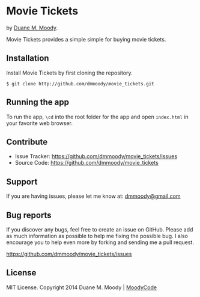 Movie Tickets
=============

by <a href="http://duanemoody.io" target="_blank">Duane M. Moody</a>.

Movie Tickets provides a simple simple for buying movie tickets.

Installation
------------

Install Movie Tickets by first cloning the repository.  
```
$ git clone http://github.com/dmmoody/movie_tickets.git
```

Running the app
---------------

To run the app, ```\cd``` into the root folder for the app and open ```index.html``` in your favorite web browser.

Contribute
----------

- Issue Tracker: https://github.com/dmmoody/movie_tickets/issues
- Source Code: https://github.com/dmmoody/movie_tickets

Support
-------

If you are having issues, please let me know at: dmmoody@gmail.com

Bug reports
-----------

If you discover any bugs, feel free to create an issue on GitHub. Please add as much information as possible to help me fixing the possible bug. I also encourage you to help even more by forking and sending me a pull request.

https://github.com/dmmoody/movie_tickets/issues

License
-------

MIT License. Copyright 2014 Duane M. Moody | <a href="http://moodyco.de">MoodyCode</a>
